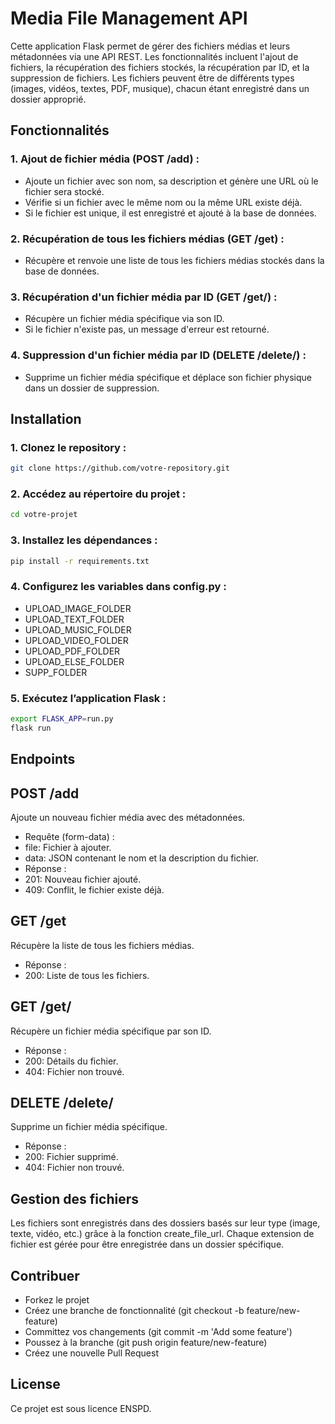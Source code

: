 # Media File Management API

Cette application Flask permet de gérer des fichiers médias et leurs métadonnées via une API REST. Les fonctionnalités incluent l'ajout de fichiers, la récupération des fichiers stockés, la récupération par ID, et la suppression de fichiers. Les fichiers peuvent être de différents types (images, vidéos, textes, PDF, musique), chacun étant enregistré dans un dossier approprié.

## Fonctionnalités

### 1. Ajout de fichier média (POST /add) :
- Ajoute un fichier avec son nom, sa description et génère une URL où le fichier sera stocké.
- Vérifie si un fichier avec le même nom ou la même URL existe déjà.
- Si le fichier est unique, il est enregistré et ajouté à la base de données.

### 2. Récupération de tous les fichiers médias (GET /get) :
- Récupère et renvoie une liste de tous les fichiers médias stockés dans la base de données.

### 3. Récupération d'un fichier média par ID (GET /get/<id>) :
- Récupère un fichier média spécifique via son ID.
- Si le fichier n'existe pas, un message d'erreur est retourné.

### 4. Suppression d'un fichier média par ID (DELETE /delete/<id>) :
- Supprime un fichier média spécifique et déplace son fichier physique dans un dossier de suppression.

## Installation

### 1. Clonez le repository :

```bash
git clone https://github.com/votre-repository.git
```

### 2. Accédez au répertoire du projet :

```bash
cd votre-projet

```

### 3. Installez les dépendances :

```bash
pip install -r requirements.txt
```

### 4. Configurez les variables dans config.py :

 - UPLOAD_IMAGE_FOLDER
 - UPLOAD_TEXT_FOLDER
 - UPLOAD_MUSIC_FOLDER
 - UPLOAD_VIDEO_FOLDER
 - UPLOAD_PDF_FOLDER
 - UPLOAD_ELSE_FOLDER
 - SUPP_FOLDER

### 5. Exécutez l’application Flask :

```bash
export FLASK_APP=run.py
flask run
```

## Endpoints

## POST /add

Ajoute un nouveau fichier média avec des métadonnées.

- Requête (form-data) :
- file: Fichier à ajouter.
- data: JSON contenant le nom et la description du fichier.
- Réponse :
- 201: Nouveau fichier ajouté.
- 409: Conflit, le fichier existe déjà.

## GET /get

Récupère la liste de tous les fichiers médias.

- Réponse :
- 200: Liste de tous les fichiers.

## GET /get/

Récupère un fichier média spécifique par son ID.

- Réponse :
- 200: Détails du fichier.
- 404: Fichier non trouvé.

## DELETE /delete/

Supprime un fichier média spécifique.

- Réponse :
- 200: Fichier supprimé.
- 404: Fichier non trouvé.

## Gestion des fichiers

Les fichiers sont enregistrés dans des dossiers basés sur leur type (image, texte, vidéo, etc.) grâce à la fonction create_file_url. Chaque extension de fichier est gérée pour être enregistrée dans un dossier spécifique.

## Contribuer

- Forkez le projet
- Créez une branche de fonctionnalité (git checkout -b feature/new-feature)
- Committez vos changements (git commit -m 'Add some feature')
- Poussez à la branche (git push origin feature/new-feature)
- Créez une nouvelle Pull Request

## License

Ce projet est sous licence ENSPD.
